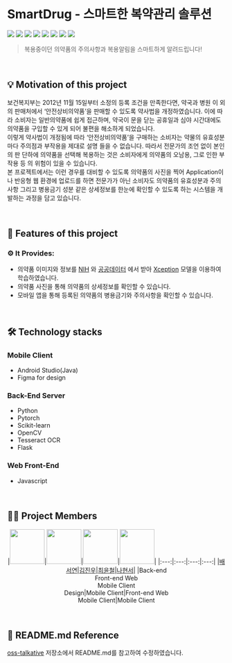 # SmartDrug - 스마트한 복약관리 솔루션

<p>
  <img src="https://img.shields.io/badge/Python-3776AB?style=flat-square&logo=Python&logoColor=white"/>
  <img src="https://img.shields.io/badge/Pytorch-EE4C2C?style=flat-square&logo=Pytorch&logoColor=white"/>
  <img src="https://img.shields.io/badge/ScikitLearn-F7931E?style=flat-square&logo=scikit-learn&logoColor=white"/>
  <img src="https://img.shields.io/badge/Flask-000000?style=flat-square&logo=flask&logoColor=white"/>
  <img src="https://img.shields.io/badge/OpenCV-5C3EE8?style=flat-square&logo=opencv&logoColor=white"/>
  <img src="https://img.shields.io/badge/GoogleCloud-4285F4?style=flat-square&logo=googlecloud&logoColor=white"/>
  <img src="https://img.shields.io/badge/Android-3DDC84?style=flat-square&logo=android&logoColor=white"/>
  <img src="https://img.shields.io/badge/FastAPI-009688?style=flat-square&logo=fastapi&logoColor=white"/>
</p>

> 복용중이던 의약품의 주의사항과 복용알림을 스마트하게 알려드립니다!
<br>

 ## 💡 Motivation of this project
  보건복지부는 2012년 11월 15일부터 소정의 등록 조건을 만족한다면, 약국과 병원 이 외의 판매처에서 
‘안전상비의약품’을 판매할 수 있도록 약사법을 개정하였습니다. 이에 따라 소비자는 일반의약품에 쉽게 접근하며, 약국이 
문을 닫는 공휴일과 심야 시간대에도 의약품을 구입할 수 있게 되어 불편을 해소하게 되었습니다.  
이렇게 약사법이 개정됨에 따라 ‘안전상비의약품’을 구매하는 소비자는 약물의 유효성분 마다 주의점과 부작용을 제대로 
설명 들을 수 없습니다. 따라서 전문가의 조언 없이 본인의 판 단하에 의약품을 선택해 복용하는 것은 소비자에게 
의약품의 오남용, 그로 인한 부작용 등 의 위험이 있을 수 있습니다.  
본 프로젝트에서는 이런 경우를 대비할 수 있도록 의약품의 사진을 찍어 Application이나 반응형 웹 환경에 업로드를 하면 
전문가가 아닌 소비자도 의약품의 유효성분과 주의사항 그리고 병용금기 성분 같은 상세정보를 한눈에 확인할 수 있도록 
하는 시스템을 개발하는 과정을 담고 있습니다.  

 
<br>

## 📑 Features of this project
 ### ⚙ It Provides:
* 의약품 이미지와 정보를 [NIH](https://www.nlm.nih.gov/) 와 [공공데이터](https://www.data.go.kr/) 에서 받아 
[Xception](https://arxiv.org/abs/1610.02357) 모델을 이용하여 학습하였습니다.
* 의약품 사진을 통해 의약품의 상세정보를 확인할 수 있습니다.
* 모바일 앱을 통해 등록된 의약품의 병용금기와 주의사항을 확인할 수 있습니다.

<br>


## 🛠 Technology stacks

### Mobile Client
- Android Studio(Java)
- Figma for design

### Back-End Server
- Python
- Pytorch
- Scikit-learn
- OpenCV
- Tesseract OCR
- Flask

### Web Front-End
- Javascript

<br>

## 🧑‍💻 Project Members
 
 <div align="center">
 
  
 |<img src="https://avatars.githubusercontent.com/u/6503979?v=4" width="80">|<img 
src="https://avatars.githubusercontent.com/u/113992906?v=4" width="80">|<img 
src="https://avatars.githubusercontent.com/u/114410976?v=4" width="80">|<img 
src="https://avatars.githubusercontent.com/u/114422867?v=4" width="80">|
|:---:|:---:|:---:|:---:|
|[배서연](https://github.com/bsy0317)|[김진우](https://github.com/Jinwoo53)|[최윤철](https://github.com/matzzip)|[나현서](https://github.com/nahyeonseo)|
|Back-end<br>Front-end Web<br>Mobile Client<br>Design|Mobile Client|Front-end Web<br>Mobile Client|Mobile Client
  
 </div>
 
 <br>
 
 ## 🧾 README.md Reference
 [oss-talkative](https://github.com/oss-talkative/.github) 저장소에서 README.md를 참고하여 수정하였습니다.

